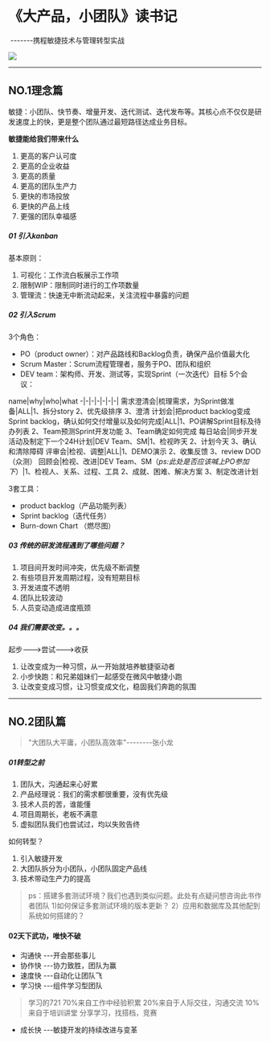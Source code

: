 # 《大产品，小团队》读书记 

​						 -------携程敏捷技术与管理转型实战





![](https://ws1.sinaimg.cn/mw690/78638e06ly1g0an2hllz6j20dw0izq4d.jpg)

-----------

## NO.1理念篇

敏捷：小团队、快节奏、增量开发、迭代测试、迭代发布等。其核心点不仅仅是研发速度上的快，更是整个团队通过最短路径达成业务目标。

**敏捷能给我们带来什么**
1. 更高的客户认可度
2. 更高的企业收益
3. 更高的质量
4. 更高的团队生产力
5. 更快的市场投放
6. 更快的产品上线 
7. 更强的团队幸福感

##### 01 引入kanban
基本原则：
1. 可视化：工作流白板展示工作项
2. 限制WIP：限制同时进行的工作项数量
3. 管理流：快速无中断流动起来，关注流程中暴露的问题

##### 02 引入Scrum
3个角色：
- PO（product owner）：对产品路线和Backlog负责，确保产品价值最大化
- Scrum Master：Scrum流程管理者，服务于PO、团队和组织
- DEV team：架构师、开发、测试等，实现Sprint（一次迭代）目标
5个会议：

name|why|who|what
-|-|-|-|-|-|-|
需求澄清会|梳理需求，为Sprint做准备|ALL|1、拆分story  2、优先级排序 3、澄清
计划会|把product backlog变成Sprint backlog，确认如何交付增量以及如何完成|ALL|1、PO讲解Sprint目标及待办列表  2、Team预测Sprint开发功能  3、Team确定如何完成
每日站会|同步开发活动及制定下一个24H计划|DEV Team、SM|1、检视昨天  2、计划今天  3、确认和清除障碍
评审会|检视、调整|ALL|1、DEMO演示  2、收集反馈  3、review DOD（众测）
回顾会|检视、改进|DEV Team、SM（*ps:此处是否应该喊上PO参加下*）|1、检视人、关系、过程、工具  2、成就、困难、解决方案  3、制定改进计划

3套工具：
- product backlog（产品功能列表）
- Sprint backlog（迭代任务）
- Burn-down Chart （燃尽图）

##### 03 传统的研发流程遇到了哪些问题？
1. 项目间开发时间冲突，优先级不断调整
2. 有些项目开发周期过程，没有短期目标
3. 开发进度不透明 
4. 团队比较波动
5. 人员变动造成进度瓶颈

##### 04 我们需要改变。。。
起步--->尝试--->收获
1. 让改变成为一种习惯，从一开始就培养敏捷驱动者
2. 小步快跑：和兄弟姐妹们一起感受在微风中敏捷小跑
3. 让改变变成习惯，让习惯变成文化，稳固我们奔跑的氛围

------

## NO.2团队篇
>"大团队大平庸，小团队高效率"--------张小龙

##### 01转型之前
1. 团队大，沟通起来心好累
2. 产品经理说：我们的需求都很重要，没有优先级
3. 技术人员的苦，谁能懂
4. 项目周期长，老板不满意
5. 虚拟团队我们也尝试过，均以失败告终

如何转型？
1. 引入敏捷开发
2. 大团队拆分为小团队，小团队固定产品线
3. 技术带动生产力的提高
 >ps：搭建多套测试环境？我们也遇到类似问题。此处有点疑问想咨询此书作者团队
 1)如何保证多套测试环境的版本更新？
 2）应用和数据库及其他配到系统如何搭建的？

 #### 02天下武功，唯快不破
 * 沟通快 ---开会那些事儿
 * 协作快 ---协力致胜，团队为赢
 * 速度快 ---自动化让团队飞
 * 学习快 ---组件学习型团队
 >学习的721
 70%来自工作中经验积累
 20%来自于人际交往，沟通交流
 10%来自于培训讲堂
 分享学习，找搭档，竞赛
* 成长快 ---敏捷开发的持续改进与变革



